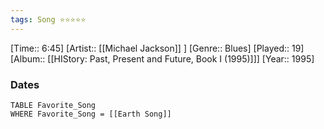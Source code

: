 ```yaml
---
tags: Song ⭐⭐⭐⭐⭐ 
---
```

[Time:: 6:45]
[Artist:: [[Michael Jackson]] ]
[Genre:: Blues]
[Played:: 19]
[Album:: [[HIStory: Past, Present and Future, Book I (1995)]]]
[Year:: 1995]
### Dates
````dataview
TABLE Favorite_Song
WHERE Favorite_Song = [[Earth Song]]
````